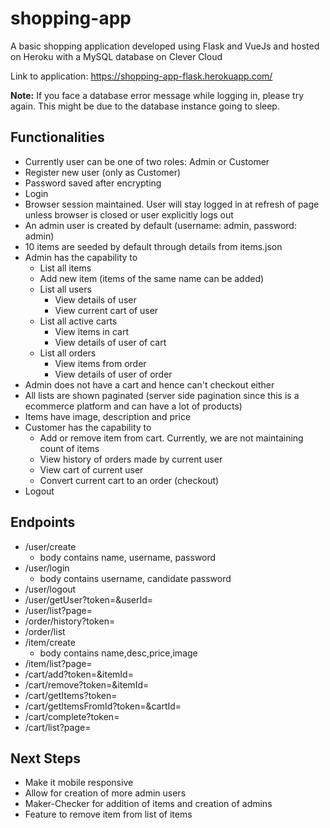 # shopping-app
A basic shopping application developed using Flask and VueJs and hosted on Heroku with a MySQL database on Clever Cloud

Link to application: https://shopping-app-flask.herokuapp.com/

**Note:** If you face a database error message while logging in, please try again. This might be due to the database instance going to sleep.

## Functionalities
* Currently user can be one of two roles: Admin or Customer
* Register new user (only as Customer)
* Password saved after encrypting
* Login
* Browser session maintained. User will stay logged in at refresh of page unless browser is closed or user explicitly logs out
* An admin user is created by default (username: admin, password: admin)
* 10 items are seeded by default through details from items.json
* Admin has the capability to
  * List all items
  * Add new item (items of the same name can be added)
  * List all users
    * View details of user
    * View current cart of user
  * List all active carts
    * View items in cart
    * View details of user of cart
  * List all orders
    * View items from order
    * View details of user of order
* Admin does not have a cart and hence can't checkout either
* All lists are shown paginated (server side pagination since this is a ecommerce platform and can have a lot of products)
* Items have image, description and price
* Customer has the capability to
  * Add or remove item from cart. Currently, we are not maintaining count of items
  * View history of orders made by current user
  * View cart of current user
  * Convert current cart to an order (checkout)
* Logout 

## Endpoints
* /user/create
  * body contains name, username, password 
* /user/login
  * body contains username, candidate password 
* /user/logout
* /user/getUser?token=<adminToken>&userId=<userId>
* /user/list?page=
* /order/history?token=<userToken>
* /order/list
* /item/create
  * body contains name,desc,price,image
* /item/list?page=
* /cart/add?token=<userToken>&itemId=<itemId>
* /cart/remove?token=<userToken>&itemId=<itemId>
* /cart/getItems?token=<userToken>
* /cart/getItemsFromId?token=<adminToken>&cartId=<cartId>
* /cart/complete?token=<userToken>
* /cart/list?page=

## Next Steps
* Make it mobile responsive
* Allow for creation of more admin users
* Maker-Checker for addition of items and creation of admins
* Feature to remove item from list of items
